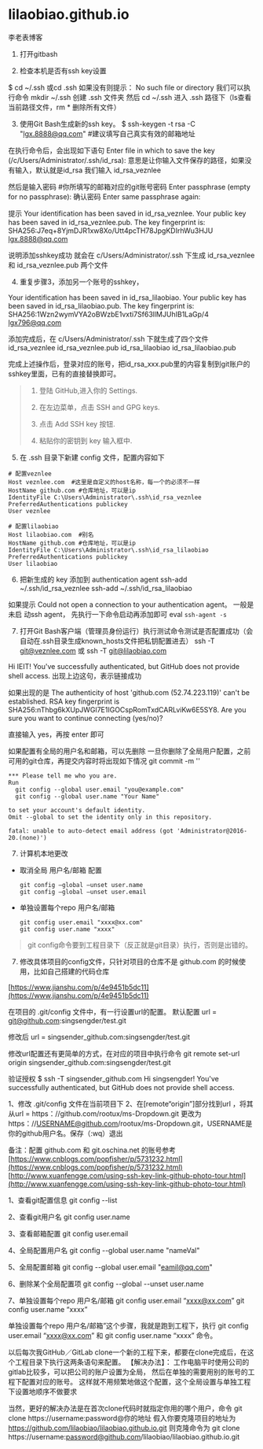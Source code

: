 # lilaobiao.github.io
李老表博客

1. 打开gitbash

2. 检查本机是否有ssh key设置

$ cd ~/.ssh 或cd .ssh
如果没有则提示： No such file or directory
我们可以执行命令 mkdir ~/.ssh 创建 .ssh 文件夹
然后 cd ~/.ssh 进入 .ssh 路径下（ls查看当前路径文件，rm * 删除所有文件）

3. 使用Git Bash生成新的ssh key。
$ ssh-keygen -t rsa -C "lgx.8888@qq.com"  #建议填写自己真实有效的邮箱地址

在执行命令后，会出现如下语句
Enter file in which to save the key (/c/Users/Administrator/.ssh/id_rsa):
意思是让你输入文件保存的路径，如果没有输入，默认就是id_rsa
我们输入 id_rsa_veznlee

然后是输入密码 #你所填写的邮箱对应的git账号密码
Enter passphrase (empty for no passphrase):
确认密码
Enter same passphrase again:

提示
Your identification has been saved in id_rsa_veznlee.
Your public key has been saved in id_rsa_veznlee.pub.
The key fingerprint is:
SHA256:J7eq+8YjmDJR1xw8Xo/Utt4pcTH78JpgKDIrhWu3HJU lgx.8888@qq.com


说明添加sshkey成功
就会在 c/Users/Administrator/.ssh 下生成 id_rsa_veznlee 和 id_rsa_veznlee.pub 两个文件


4. 重复步骤3，添加另一个账号的sshkey，

Your identification has been saved in id_rsa_lilaobiao.
Your public key has been saved in id_rsa_lilaobiao.pub.
The key fingerprint is:
SHA256:1Wzn2wymVYA2oBWzbE1vxti7Sf63llMJUhIB1LaGp/4 lgx796@qq.com

添加完成后，在 c/Users/Administrator/.ssh 下就生成了四个文件
id_rsa_veznlee
id_rsa_veznlee.pub
id_rsa_lilaobiao
id_rsa_lilaobiao.pub

完成上述操作后，登录对应的账号，把id_rsa_xxx.pub里的内容复制到git账户的sshkey里面，已有的直接替换即可。
>1. 登陆 GitHub,进入你的 Settings.
>
>2. 在左边菜单，点击 SSH and GPG keys.
>
>3. 点击 Add SSH key 按钮.
>
>4. 粘贴你的密钥到 key 输入框中.

5. 在 .ssh 目录下新建 config 文件，配置内容如下
```
# 配置veznlee
Host veznlee.com  #这里是自定义的host名称，每一个的必须不一样
HostName github.com #仓库地址，可以是ip
IdentityFile C:\Users\Administrator\.ssh\id_rsa_veznlee
PreferredAuthentications publickey
User veznlee

# 配置lilaobiao 
Host lilaobiao.com  #别名
HostName github.com #仓库地址，可以是ip
IdentityFile C:\Users\Administrator\.ssh\id_rsa_lilaobiao
PreferredAuthentications publickey
User lilaobiao
```

6. 把新生成的 key 添加到 authentication agent
ssh-add ~/.ssh/id_rsa_veznlee
ssh-add ~/.ssh/id_rsa_lilaobiao

如果提示
Could not open a connection to your authentication agent。
一般是未启 动ssh agent， 先执行一下命令启动再添加即可
eval `ssh-agent -s`


7. 打开Git Bash客户端（管理员身份运行）执行测试命令测试是否配置成功（会自动在.ssh目录生成known_hosts文件把私钥配置进去）
ssh -T git@veznlee.com
或
ssh -T git@lilaobiao.com

Hi IEIT! You've successfully authenticated, but GitHub does not provide shell access.
出现上边这句，表示链接成功

如果出现的是
The authenticity of host 'github.com (52.74.223.119)' can't be established.
RSA key fingerprint is SHA256:nThbg6kXUpJWGl7E1IGOCspRomTxdCARLviKw6E5SY8.
Are you sure you want to continue connecting (yes/no)? 

直接输入 yes，再按 enter 即可

如果配置有全局的用户名和邮箱，可以先删除
一旦你删除了全局用户配置，之前可用的git仓库，再提交内容时将出现如下情况
git commit -m ''

```
*** Please tell me who you are.
Run
  git config --global user.email "you@example.com"
  git config --global user.name "Your Name"

to set your account's default identity.
Omit --global to set the identity only in this repository.

fatal: unable to auto-detect email address (got 'Administrator@2016-20.(none)')
```

7. 计算机本地更改
* 取消全局 用户名/邮箱 配置
    ```
    git config –global –unset user.name
    git config –global –unset user.email
    ```
* 单独设置每个repo 用户名/邮箱
    ```
    git config user.email "xxxx@xx.com"
    git config user.name "xxxx"
    ```
> git config命令要到工程目录下（反正就是git目录）执行，否则是出错的。



7. 修改具体项目的config文件，只针对项目的仓库不是 github.com 的时候使用，比如自己搭建的代码仓库

[https://www.jianshu.com/p/4e9451b5dc11](https://www.jianshu.com/p/4e9451b5dc11)

在项目的 .git/config 文件中，有一行设置url的配置。
默认配置
url = git@github.com:singsengder/test.git

修改后
url = singsender_github.com:singsengder/test.git

修改url配置还有更简单的方式，在对应的项目中执行命令
git remote set-url origin singsender_github.com:singsengder/test.git

验证授权
$ ssh -T singsender_github.com
Hi singsengder! You've successfully authenticated, but GitHub does not provide shell access.



1、修改 .git/config 文件在当前项目下
2、在[remote“origin”]部分找到url ，将其从url = https：//github.com/rootux/ms-Dropdown.git 更改为 https：//USERNAME@github.com/rootux/ms-Dropdown.git，USERNAME是你的github用户名。保存（:wq）退出



备注：配置 github.com 和 git.oschina.net 的账号参考
[https://www.cnblogs.com/popfisher/p/5731232.html](https://www.cnblogs.com/popfisher/p/5731232.html)
[http://www.xuanfengge.com/using-ssh-key-link-github-photo-tour.html](http://www.xuanfengge.com/using-ssh-key-link-github-photo-tour.html)



1、查看git配置信息
git config --list

2、查看git用户名
git config user.name

3、查看邮箱配置
git config user.email

4、全局配置用户名
git config --global user.name "nameVal"

5、全局配置邮箱
git config --global user.email "eamil@qq.com"

6、删除某个全局配置项
git config --global --unset user.name

7、单独设置每个repo 用户名/邮箱
git config user.email “xxxx@xx.com”
git config user.name “xxxx”


单独设置每个repo 用户名/邮箱”这个步骤，我就是跑到工程下，执行
git config user.email “xxxx@xx.com”
和
git config user.name “xxxx”
命令。

以后每次我GitHub／GitLab clone一个新的工程下来，都要在clone完成后，在这个工程目录下执行这两条语句来配置。
【解决办法】：
工作电脑平时使用公司的gitlab比较多，可以把公司的账户设置为全局，
然后在单独的需要用别的账号的工程下配置对应的账号。
这样就不用频繁地做这个配置，这个全局设置与单独工程下设置地顺序不做要求

当然，更好的解决办法是在首次clone代码时就指定你用的哪个用户，命令
git clone https://username:password@你的地址
假入你要克隆项目的地址为
https://github.com/lilaobiao/lilaobiao.github.io.git
则克隆命令为
git clone https://username:password@github.com/lilaobiao/lilaobiao.github.io.git

